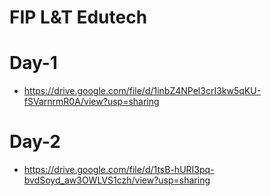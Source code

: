 # FIP L&T Edutech

# Day-1

- https://drive.google.com/file/d/1inbZ4NPel3crI3kw5qKU-fSVarnrmR0A/view?usp=sharing

# Day-2

- https://drive.google.com/file/d/1tsB-hURI3pq-bvdSoyd_aw3OWLVS1czh/view?usp=sharing
